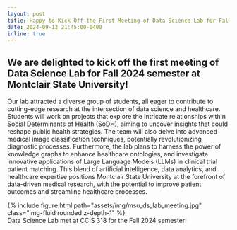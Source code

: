```yaml
---
layout: post
title: Happy to Kick Off the First Meeting of Data Science Lab for Fall 2024 Semester at Montclair State University!
date: 2024-09-12 21:45:00-0400
inline: true
---
```


We are delighted to kick off the first meeting of Data Science Lab for Fall 2024 semester at Montclair State University! 
-----------------------

Our lab attracted a diverse group of students, all eager to contribute to cutting-edge research at the intersection of data science and healthcare. 
Students will work on projects that explore the intricate relationships within Social Determinants of Health (SoDH), aiming to uncover insights that could reshape public health strategies. 
The team will also delve into advanced medical image classification techniques, potentially revolutionizing diagnostic processes. 
Furthermore, the lab plans to harness the power of knowledge graphs to enhance healthcare ontologies, and investigate innovative applications of Large Language Models (LLMs) in clinical trial patient matching.
This blend of artificial intelligence, data analytics, and healthcare expertise positions Montclair State University at the forefront of data-driven medical research, with the potential to improve patient outcomes and streamline healthcare processes.

<div class="row">
    <div class="col-sm mt-3 mt-md-0">
        {% include figure.html path="assets/img/msu_ds_lab_meeting.jpg" class="img-fluid rounded z-depth-1" %}
    </div>
</div>
<div class="caption">
    Data Science Lab met at CCIS 318 for the Fall 2024 semester!
</div>